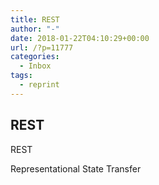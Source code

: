 ```yaml
---
title: REST
author: "-"
date: 2018-01-22T04:10:29+00:00
url: /?p=11777
categories:
  - Inbox
tags:
  - reprint
---
```

## REST
REST
  
Representational State Transfer